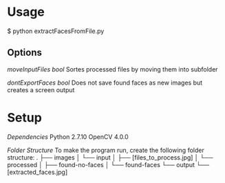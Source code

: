 # Usage
$ python extractFacesFromFile.py

## Options
*moveInputFiles bool*
Sortes processed files by moving them into subfolder

*dontExportFaces bool*
Does not save found faces as new images but creates a screen output

# Setup
*Dependencies*
Python 2.7.10
OpenCV 4.0.0

*Folder Structure*
To make the program run, create the following folder structure:
.
├── images
│   └── input
│       ├── [files_to_process.jpg]
│       └── processed
│           ├── found-no-faces
│           └── found-faces
└── output
    └── [extracted_faces.jpg]

